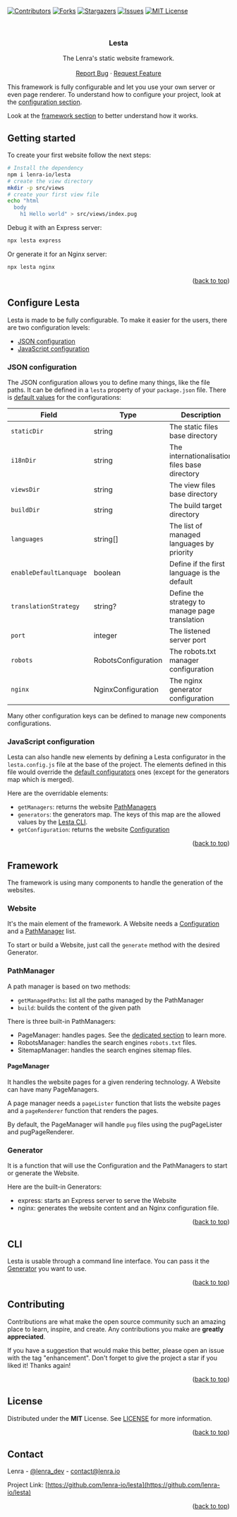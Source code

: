 <div id="top"></div>
<!--
*** This README was created with https://github.com/othneildrew/Best-README-Template
-->



<!-- PROJECT SHIELDS -->
[![Contributors][contributors-shield]][contributors-url]
[![Forks][forks-shield]][forks-url]
[![Stargazers][stars-shield]][stars-url]
[![Issues][issues-shield]][issues-url]
[![MIT License][license-shield]][license-url]



<!-- PROJECT LOGO -->
<br />
<div align="center">

<h3 align="center">Lesta</h3>

  <p align="center">
    The Lenra's static website framework.
    <br />
    <br />
    <a href="https://github.com/lenra-io/lesta/issues">Report Bug</a>
    ·
    <a href="https://github.com/lenra-io/lesta/issues">Request Feature</a>
  </p>
</div>


This framework is fully configurable and let you use your own server or even page renderer.
To understand how to configure your project, look at the [configuration section](#configure-lesta).

Look at the [framework section](#framework) to better understand how it works.

## Getting started

To create your first website follow the next steps:

```bash
# Install the dependency
npm i lenra-io/lesta
# create the view directory
mkdir -p src/views
# create your first view file
echo "html
  body
    h1 Hello world" > src/views/index.pug
```

Debug it with an Express server:

```bash
npx lesta express
```

Or generate it for an Nginx server:

```bash
npx lesta nginx
```

<p align="right">(<a href="#top">back to top</a>)</p>

## Configure Lesta

Lesta is made to be fully configurable. To make it easier for the users, there are two configuration levels:

- [JSON configuration](#json-configuration)
- [JavaScript configuration](#javascript-configuration)

### JSON configuration

The JSON configuration allows you to define many things, like the file paths.
It can be defined in a `lesta` property of your `package.json` file.
There is [default values](./config/default-config.json) for the configurations:

| Field            | Type             | Description                   |
|------------------|------------------|-------------------------------|
| `staticDir`      | string           | The static files base directory |
| `i18nDir`        | string           | The internationalisation files base directory |
| `viewsDir`       | string           | The view files base directory |
| `buildDir`       | string           | The build target directory    |
| `languages`      | string[]         | The list of managed languages by priority |
| `enableDefaultLanquage` | boolean   | Define if the first language is the default |
| `translationStrategy` | string?     | Define the strategy to manage page translation |
| `port`           | integer          | The listened server port      |
| `robots`         | RobotsConfiguration | The robots.txt manager configuration |
| `nginx`          | NginxConfiguration | The nginx generator configuration |

Many other configuration keys can be defined to manage new components configurations.

### JavaScript configuration

Lesta can also handle new elements by defining a Lesta configurator in the `lesta.config.js` file at the base of the project.
The elements defined in this file would override the [default configurators](./config/configurator.js) ones (except for the generators map which is merged).

Here are the overridable elements:

- `getManagers`: returns the website [PathManagers](#pathmanager)
- `generators`: the generators map. The keys of this map are the allowed values by the [Lesta CLI](#cli).
- `getConfiguration`: returns the website [Configuration](#json-configuration)

<p align="right">(<a href="#top">back to top</a>)</p>

## Framework

The framework is using many components to handle the generation of the websites.

### Website

It's the main element of the framework.
A Website needs a [Configuration](#json-configuration) and a [PathManager](#pathmanager) list.

To start or build a Website, just call the `generate` method with the desired Generator.

### PathManager

A path manager is based on two methods:
- `getManagedPaths`: list all the paths managed by the PathManager
- `build`: builds the content of the given path

There is three built-in PathManagers:
- PageManager: handles pages. See the [dedicated section](#pagemanager) to learn more.
- RobotsManager: handles the search engines `robots.txt` files.
- SitemapManager: handles the search engines sitemap files.

#### PageManager

It handles the website pages for a given rendering technology.
A Website can have many PageManagers.

A page manager needs a `pageLister` function that lists the website pages and a `pageRenderer` function that renders the pages.

By default, the PageManager will handle `pug` files using the pugPageLister and pugPageRenderer.

### Generator

It is a function that will use the Configuration and the PathManagers to start or generate the Website.

Here are the built-in Generators:
- express: starts an Express server to serve the Website
- nginx: generates the website content and an Nginx configuration file.

<p align="right">(<a href="#top">back to top</a>)</p>


## CLI

Lesta is usable through a command line interface.
You can pass it the [Generator](#generator) you want to use.

<p align="right">(<a href="#top">back to top</a>)</p>




<!-- CONTRIBUTING -->
## Contributing

Contributions are what make the open source community such an amazing place to learn, inspire, and create. Any contributions you make are **greatly appreciated**.

If you have a suggestion that would make this better, please open an issue with the tag "enhancement".
Don't forget to give the project a star if you liked it! Thanks again!

<p align="right">(<a href="#top">back to top</a>)</p>



<!-- LICENSE -->
## License

Distributed under the **MIT** License. See [LICENSE](./LICENSE) for more information.

<p align="right">(<a href="#top">back to top</a>)</p>



<!-- CONTACT -->
## Contact

Lenra - [@lenra_dev](https://twitter.com/lenra_dev) - contact@lenra.io

Project Link: [https://github.com/lenra-io/lesta](https://github.com/lenra-io/lesta)

<p align="right">(<a href="#top">back to top</a>)</p>


<!-- MARKDOWN LINKS & IMAGES -->
<!-- https://www.markdownguide.org/basic-syntax/#reference-style-links -->
[contributors-shield]: https://img.shields.io/github/contributors/lenra-io/lesta.svg?style=for-the-badge
[contributors-url]: https://github.com/lenra-io/lesta/graphs/contributors
[forks-shield]: https://img.shields.io/github/forks/lenra-io/lesta.svg?style=for-the-badge
[forks-url]: https://github.com/lenra-io/lesta/network/members
[stars-shield]: https://img.shields.io/github/stars/lenra-io/lesta.svg?style=for-the-badge
[stars-url]: https://github.com/lenra-io/lesta/stargazers
[issues-shield]: https://img.shields.io/github/issues/lenra-io/lesta.svg?style=for-the-badge
[issues-url]: https://github.com/lenra-io/lesta/issues
[license-shield]: https://img.shields.io/github/license/lenra-io/lesta.svg?style=for-the-badge
[license-url]: https://github.com/lenra-io/lesta/blob/master/LICENSE
